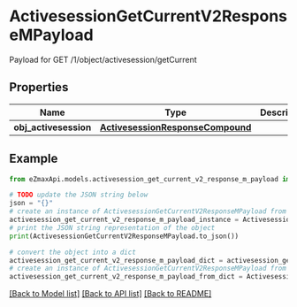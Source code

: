 # ActivesessionGetCurrentV2ResponseMPayload

Payload for GET /1/object/activesession/getCurrent

## Properties

Name | Type | Description | Notes
------------ | ------------- | ------------- | -------------
**obj_activesession** | [**ActivesessionResponseCompound**](ActivesessionResponseCompound.md) |  | 

## Example

```python
from eZmaxApi.models.activesession_get_current_v2_response_m_payload import ActivesessionGetCurrentV2ResponseMPayload

# TODO update the JSON string below
json = "{}"
# create an instance of ActivesessionGetCurrentV2ResponseMPayload from a JSON string
activesession_get_current_v2_response_m_payload_instance = ActivesessionGetCurrentV2ResponseMPayload.from_json(json)
# print the JSON string representation of the object
print(ActivesessionGetCurrentV2ResponseMPayload.to_json())

# convert the object into a dict
activesession_get_current_v2_response_m_payload_dict = activesession_get_current_v2_response_m_payload_instance.to_dict()
# create an instance of ActivesessionGetCurrentV2ResponseMPayload from a dict
activesession_get_current_v2_response_m_payload_from_dict = ActivesessionGetCurrentV2ResponseMPayload.from_dict(activesession_get_current_v2_response_m_payload_dict)
```
[[Back to Model list]](../README.md#documentation-for-models) [[Back to API list]](../README.md#documentation-for-api-endpoints) [[Back to README]](../README.md)


